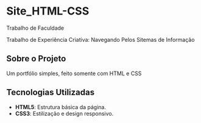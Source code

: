 # Site_HTML-CSS
Trabalho de Faculdade

Trabalho de Experiência Criativa: Navegando Pelos Sitemas de Informação
## Sobre o Projeto
Um portfólio simples, feito somente com HTML e CSS 
## Tecnologias Utilizadas
- **HTML5**: Estrutura básica da página.
- **CSS3**: Estilização e design responsivo.